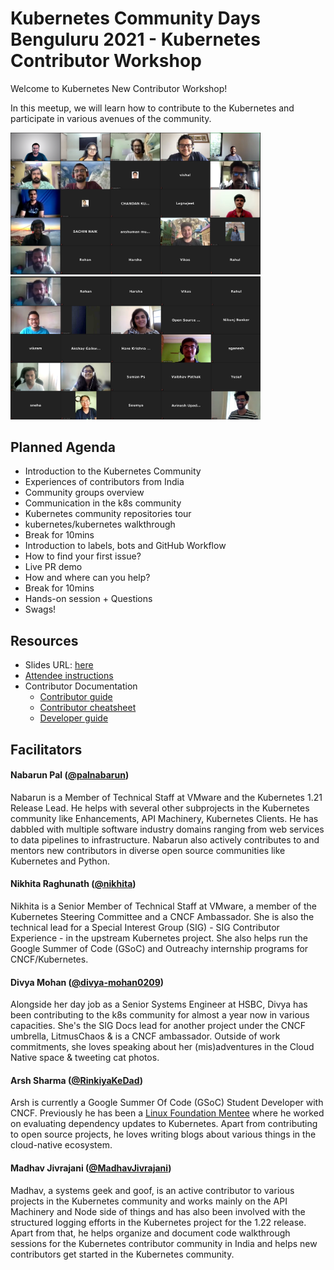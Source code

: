 # Kubernetes Community Days Benguluru 2021 - Kubernetes Contributor Workshop

Welcome to Kubernetes New Contributor Workshop!

In this meetup, we will learn how to contribute to the Kubernetes and participate in various avenues of the community.

<img src="assets/img1.jpg" width="400">
<img src="assets/img2.jpg" width="400">

## Planned Agenda

- Introduction to the Kubernetes Community
- Experiences of contributors from India
- Community groups overview
- Communication in the k8s community
- Kubernetes community repositories tour
- kubernetes/kubernetes walkthrough
- Break for 10mins
- Introduction to labels, bots and GitHub Workflow
- How to find your first issue?
- Live PR demo
- How and where can you help?
- Break for 10mins
- Hands-on session + Questions
- Swags!

## Resources

- Slides URL: [here](http://bit.ly/kcdblr-contrib-workshop)
- [Attendee instructions](attendee-instructions.md)
- Contributor Documentation
  - [Contributor guide](https://www.kubernetes.dev/docs/guide/)
  - [Contributor cheatsheet](https://www.kubernetes.dev/docs/contributor-cheatsheet/)
  - [Developer guide](https://github.com/kubernetes/community/tree/master/contributors/devel)

## Facilitators

#### Nabarun Pal (**[@palnabarun](https://github.com/palnabarun)**)

Nabarun is a Member of Technical Staff at VMware and the Kubernetes 1.21 Release Lead. He helps with several other subprojects in the Kubernetes community like Enhancements, API Machinery, Kubernetes Clients. He has dabbled with multiple software industry domains ranging from web services to data pipelines to infrastructure. Nabarun also actively contributes to and mentors new contributors in diverse open source communities like Kubernetes and Python.

#### Nikhita Raghunath (**[@nikhita](https://github.com/nikhita)**)

Nikhita is a Senior Member of Technical Staff at VMware, a member of the Kubernetes Steering Committee and a CNCF Ambassador. She is also the technical lead for a Special Interest Group (SIG) - SIG Contributor Experience - in the upstream Kubernetes project. She also helps run the Google Summer of Code (GSoC) and Outreachy internship programs for CNCF/Kubernetes.

#### Divya Mohan (**[@divya-mohan0209](https://github.com/divya-mohan0209)**)

Alongside her day job as a Senior Systems Engineer at HSBC, Divya has been contributing to the k8s community for almost a year now in various capacities. She's the SIG Docs lead for another project under the CNCF umbrella, LitmusChaos & is a CNCF ambassador. Outside of work commitments, she loves speaking about her (mis)adventures in the Cloud Native space & tweeting cat photos.

#### Arsh Sharma (**[@RinkiyaKeDad](https://github.com/RinkiyaKeDad/)**)

Arsh is currently a Google Summer Of Code (GSoC) Student Developer with CNCF. Previously he has been a [Linux Foundation Mentee](https://lfx.linuxfoundation.org/tools/mentorship/) where he worked on evaluating dependency updates to Kubernetes. Apart from contributing to open source projects, he loves writing blogs about various things in the cloud-native ecosystem.

#### Madhav Jivrajani (**[@MadhavJivrajani](https://github.com/MadhavJivrajani)**)

Madhav, a systems geek and goof, is an active contributor to various projects in the Kubernetes community and works mainly on the API Machinery and Node side of things and has also been involved with the structured logging efforts in the Kubernetes project for the 1.22 release. Apart from that, he helps organize and document code walkthrough sessions for the  Kubernetes contributor community in India and helps new contributors get started in the Kubernetes community.